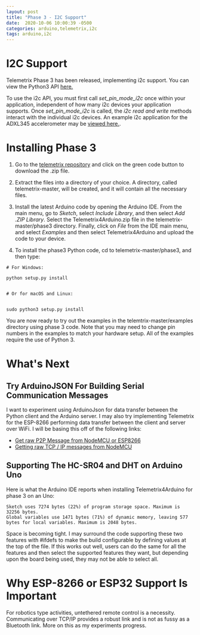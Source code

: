```yaml
---
layout: post
title: "Phase 3 - I2C Support"
date:  2020-10-06 10:00:39 -0500
categories: arduino,telemetrix,i2c
tags: arduino,i2c
---
```

# I2C Support
Telemetrix Phase 3 has been released, implementing i2c support. You can view the Python3 API
[here.](https://htmlpreview.github.com/?https://github.com/MrYsLab/telemetrix/blob/master/phase3/api/index.html)

To use the i2c API, you must first call _set_pin_mode_i2c_ once within your application, independent
of how many i2c devices your application supports. Once _set_pin_mode_i2c_ is called, the _i2c read and write_ methods 
 interact with the individual i2c devices. An example i2c application for the ADXL345 accelerometer may be
  [viewed here.](https://github.com/MrYsLab/telemetrix/blob/master/examples/i2c_adxl345_accelerometer.py).
  
# Installing Phase 3

1. Go to the [telemetrix repository](https://github.com/MrYsLab/telemetrix) and click on the green 
code button to download the .zip file.

2. Extract the files into a directory of your choice. A directory, called telemetrix-master, will be created, and
it will contain all the necessary files.

3. Install the latest Arduino code by opening the Arduino IDE. From the main menu, go to *Sketch*, 
select *Include Library*, and then select *Add .ZIP Library*. Select the Telemetrix4Arduino.zip file in the 
telemetrix-master/phase3 directory. Finally, click on *File* from the IDE main menu, and select *Examples* and then
select Telemetrix4Arduino and upload the code to your device.

4. To install the phase3 Python code, cd to telemetrix-master/phase3, and then type:

```
# For Windows:

python setup.py install


# Or for macOS and Linux:


sudo python3 setup.py install
```
You are now ready to try out the examples in the telemtrix-master/examples directory using phase 3 code. 
Note that you may need to change pin numbers in the examples to match your
hardware setup. All of the examples require the use of Python 3.
  
# What's Next

## Try ArduinoJSON For Building Serial Communication Messages
I want to experiment using ArduinoJson for data transfer between the Python client and the Arduino server. 
I may also try implementing Telemetrix for the ESP-8266 performing data transfer between the client
and server over WiFi. I will be basing this off of the following links:
* [Get raw P2P Message from NodeMCU or ESP8266](https://www.youtube.com/watch?v=DeE6Ufsd2kk)
* [Getting raw TCP / IP messages from NodeMCU](https://github.com/shashank-shark/fly-nasa/blob/master/docs/raw-node-message/raw-node.md) 

## Supporting The HC-SR04 and DHT on Arduino Uno
Here is what the Arduino IDE reports when installing Telemetrix4Arduino for phase 3 on an Uno:

```
Sketch uses 7274 bytes (22%) of program storage space. Maximum is 32256 bytes.
Global variables use 1471 bytes (71%) of dynamic memory, leaving 577 bytes for local variables. Maximum is 2048 bytes.

```
Space is becoming tight.
 I may surround the code supporting these two features with #ifdefs to 
 make the build configurable by defining values at the top of the file.  If this works out well, users
can do the same for all the features and then select the supported features they want, but
depending upon the board being used, they may not be able to select all.

# Why ESP-8266 or ESP32 Support Is Important
For robotics type activities, untethered remote control is a necessity. Communicating
over TCP/IP provides a robust link and is not as fussy as a Bluetooth link.
More on this as my experiments progress.


 